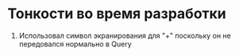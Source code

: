 # Тонкости во время разработки

1) Использовал символ экранирования для "+" поскольку он не передовался нормально в Query